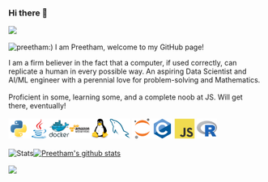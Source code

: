 ### Hi there 👋

![](https://tokei.rs/b1/github/preethamcoder/)

<img src="https://komarev.com/ghpvc/?username=preethamcoder" alt="preetham:)" />
I am Preetham, welcome to my GitHub page!

I am a firm believer in the fact that a computer, if used correctly, can replicate a human in every possible way. An aspiring Data Scientist and AI/ML engineer with a perennial love for problem-solving and Mathematics.<br><br>Proficient in some, learning some, and a complete noob at JS. Will get there, eventually!<br><br>
<img src="https://raw.githubusercontent.com/devicons/devicon/master/icons/python/python-original.svg" alt="python" width="40" height="40"/><img src = "https://raw.githubusercontent.com/devicons/devicon/master/icons/java/java-original.svg" alt="java" width="40" height="40"/><img src="https://raw.githubusercontent.com/devicons/devicon/master/icons/docker/docker-original-wordmark.svg" alt="docker" width="40" height="40"/><img src="https://raw.githubusercontent.com/devicons/devicon/master/icons/amazonwebservices/amazonwebservices-original-wordmark.svg" alt="aws" width="40" height="40"/><img src="https://raw.githubusercontent.com/devicons/devicon/master/icons/linux/linux-original.svg" alt="linux" width="40" height="40"/><img src="https://github.com/devicons/devicon/blob/master/icons/mysql/mysql-original.svg" alt="mysql" width="40" height="40"/> <img src = "https://github.com/devicons/devicon/blob/master/icons/jupyter/jupyter-original.svg" alt="jupyter" width ="40" height="40"/><img src="https://raw.githubusercontent.com/devicons/devicon/master/icons/c/c-original.svg" alt="c" width="40" height="40"/> <img src="https://raw.githubusercontent.com/devicons/devicon/master/icons/javascript/javascript-original.svg" alt="js" width="40" height="40"/> <img src="https://raw.githubusercontent.com/devicons/devicon/master/icons/r/r-original.svg" alt="r" width="40" height="40"/><br><br>
[![Preetham's github stats](https://github-readme-stats.vercel.app/api?username=preethamcoder&include_all_commits=true&theme=onedark)](https://github.com/anuraghazra/github-readme-stats)
<img align="left" alt="Stats" src="https://github-readme-stats.vercel.app/api/top-langs/?username=preethamcoder&exclude_repo=github-readme-stats,preethamcoder.github.io" />

<a href="https://github.com/preethamcoder/github-readme-stats">

<img align="center" src="https://github-readme-stats.vercel.app/api/top-langs/?username=preethamcoder&layout=compact&theme=material-palenight"/>
</a>

<!--
**preethamcoder/preethamcoder** is a ✨ _special_ ✨ repository because its `README.md` (this file) appears on your GitHub profile.
Here are some ideas to get you started:
- 🔭 I’m currently working on ...
- 🌱 I’m currently learning ...
- 👯 I’m looking to collaborate on ...
- 🤔 I’m looking for help with ...
- 💬 Ask me about ...
- 📫 How to reach me: ...
- 😄 Pronouns: he/his
- ⚡ Fun fact: ...
-->

